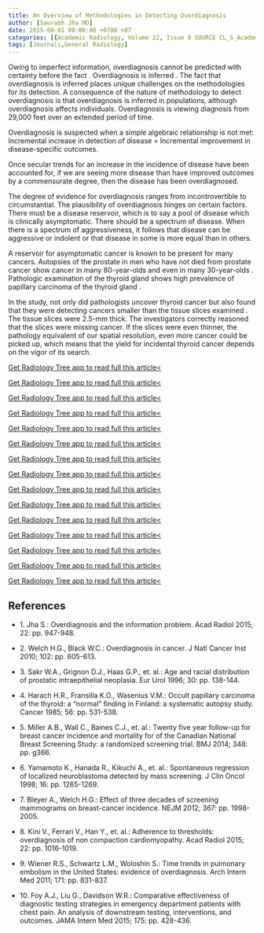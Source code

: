 ```yaml
---
title: An Overview of Methodologies in Detecting Overdiagnosis
author: [Saurabh Jha MD]
date: 2015-08-01 00:00:00 +0700 +07
categories: [{Academic Radiology, Volume 22, Issue 8 SOURCE CL_S_AcademicRadiologyVolume22Issue8 1}]
tags: [Journals,General Radiology]
---
```

Owing to imperfect information, overdiagnosis cannot be predicted with certainty before the fact . Overdiagnosis is inferred . The fact that overdiagnosis is inferred places unique challenges on the methodologies for its detection. A consequence of the nature of methodology to detect overdiagnosis is that overdiagnosis is inferred in populations, although overdiagnosis affects individuals. Overdiagnosis is viewing diagnosis from 29,000 feet over an extended period of time.

Overdiagnosis is suspected when a simple algebraic relationship is not met: Incremental increase in detection of disease = Incremental improvement in disease-specific outcomes.

Once secular trends for an increase in the incidence of disease have been accounted for, if we are seeing more disease than have improved outcomes by a commensurate degree, then the disease has been overdiagnosed.

The degree of evidence for overdiagnosis ranges from incontrovertible to circumstantial. The plausibility of overdiagnosis hinges on certain factors. There must be a disease reservoir, which is to say a pool of disease which is clinically asymptomatic. There should be a spectrum of disease. When there is a spectrum of aggressiveness, it follows that disease can be aggressive or indolent or that disease in some is more equal than in others.

A reservoir for asymptomatic cancer is known to be present for many cancers. Autopsies of the prostate in men who have not died from prostate cancer show cancer in many 80-year-olds and even in many 30-year-olds . Pathologic examination of the thyroid gland shows high prevalence of papillary carcinoma of the thyroid gland .

In the study, not only did pathologists uncover thyroid cancer but also found that they were detecting cancers smaller than the tissue slices examined . The tissue slices were 2.5-mm thick. The investigators correctly reasoned that the slices were missing cancer. If the slices were even thinner, the pathology equivalent of our spatial resolution, even more cancer could be picked up, which means that the yield for incidental thyroid cancer depends on the vigor of its search.

[Get Radiology Tree app to read full this article<](https://clinicalpub.com/app)

[Get Radiology Tree app to read full this article<](https://clinicalpub.com/app)

[Get Radiology Tree app to read full this article<](https://clinicalpub.com/app)

[Get Radiology Tree app to read full this article<](https://clinicalpub.com/app)

[Get Radiology Tree app to read full this article<](https://clinicalpub.com/app)

[Get Radiology Tree app to read full this article<](https://clinicalpub.com/app)

[Get Radiology Tree app to read full this article<](https://clinicalpub.com/app)

[Get Radiology Tree app to read full this article<](https://clinicalpub.com/app)

[Get Radiology Tree app to read full this article<](https://clinicalpub.com/app)

[Get Radiology Tree app to read full this article<](https://clinicalpub.com/app)

[Get Radiology Tree app to read full this article<](https://clinicalpub.com/app)

[Get Radiology Tree app to read full this article<](https://clinicalpub.com/app)

[Get Radiology Tree app to read full this article<](https://clinicalpub.com/app)

[Get Radiology Tree app to read full this article<](https://clinicalpub.com/app)

[Get Radiology Tree app to read full this article<](https://clinicalpub.com/app)

## References

- 1\. Jha S.: Overdiagnosis and the information problem. Acad Radiol 2015; 22: pp. 947-948.


- 2\. Welch H.G., Black W.C.: Overdiagnosis in cancer. J Natl Cancer Inst 2010; 102: pp. 605-613.


- 3\. Sakr W.A., Grignon D.J., Haas G.P., et. al.: Age and racial distribution of prostatic intraepithelial neoplasia. Eur Urol 1996; 30: pp. 138-144.


- 4\. Harach H.R., Fransilla K.O., Wasenius V.M.: Occult papillary carcinoma of the thyroid: a “normal” finding in Finland: a systematic autopsy study. Cancer 1985; 56: pp. 531-538.


- 5\. Miller A.B., Wall C., Baines C.J., et. al.: Twenty five year follow-up for breast cancer incidence and mortality for of the Canadian National Breast Screening Study: a randomized screening trial. BMJ 2014; 348: pp. g366.


- 6\. Yamamoto K., Hanada R., Kikuchi A., et. al.: Spontaneous regression of localized neuroblastoma detected by mass screening. J Clin Oncol 1998; 16: pp. 1265-1269.


- 7\. Bleyer A., Welch H.G.: Effect of three decades of screening mammograms on breast-cancer incidence. NEJM 2012; 367: pp. 1998-2005.


- 8\. Kini V., Ferrari V., Han Y., et. al.: Adherence to thresholds: overdiagnosis of non compaction cardiomyopathy. Acad Radiol 2015; 22: pp. 1016-1019.


- 9\. Wiener R.S., Schwartz L.M., Woloshin S.: Time trends in pulmonary embolism in the United States: evidence of overdiagnosis. Arch Intern Med 2011; 171: pp. 831-837.


- 10\. Foy A.J., Liu G., Davidson W.R.: Comparative effectiveness of diagnostic testing strategies in emergency department patients with chest pain. An analysis of downstream testing, interventions, and outcomes. JAMA Intern Med 2015; 175: pp. 428-436.